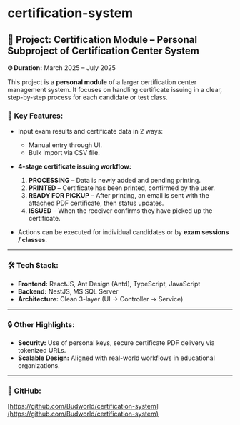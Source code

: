 # certification-system
## 📌 Project: Certification Module – Personal Subproject of Certification Center System

**⏱ Duration:** March 2025 – July 2025

This project is a **personal module** of a larger certification center management system. It focuses on handling certificate issuing in a clear, step-by-step process for each candidate or test class.

### 🎯 Key Features:
- Input exam results and certificate data in 2 ways:
  - Manual entry through UI.
  - Bulk import via CSV file.

- **4-stage certificate issuing workflow:**
  1. **PROCESSING** – Data is newly added and pending printing.
  2. **PRINTED** – Certificate has been printed, confirmed by the user.
  3. **READY FOR PICKUP** – After printing, an email is sent with the attached PDF certificate, then status updates.
  4. **ISSUED** – When the receiver confirms they have picked up the certificate.

- Actions can be executed for individual candidates or by **exam sessions / classes**.

---

### 🛠 Tech Stack:
- **Frontend:** ReactJS, Ant Design (Antd), TypeScript, JavaScript
- **Backend:** NestJS, MS SQL Server
- **Architecture:** Clean 3-layer (UI → Controller → Service)

---

### 🔒 Other Highlights:
- **Security:** Use of personal keys, secure certificate PDF delivery via tokenized URLs.
- **Scalable Design:** Aligned with real-world workflows in educational organizations.

---

### 🔗 GitHub:
[https://github.com/Budworld/certification-system](https://github.com/Budworld/certification-system)
